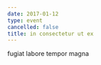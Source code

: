 ```yaml
---
date: 2017-01-12
type: event
cancelled: false
title: in consectetur ut ex
---
```

fugiat labore tempor magna